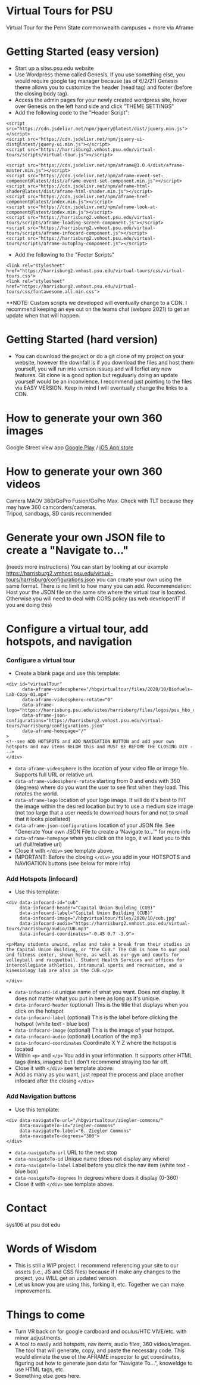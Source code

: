 # Virtual Tours for PSU
Virtual Tour for the Penn State commonwealth campuses + more via Aframe

# Getting Started (easy version)
* Start up a sites.psu.edu website
* Use Wordpress theme called Genesis.  If you use something else, you would require google tag manager because (as of 6/2/21) Genesis theme allows you to customize the header (head tag) and footer (before the closing body tag).
* Access the admin pages for your newly created wordpress site, hover over Genesis on the left hand side and click "THEME SETTINGS"
* Add the following code to the "Header Script":
```
<script src="https://cdn.jsdelivr.net/npm/jquery@latest/dist/jquery.min.js"></script>
<script src="https://cdn.jsdelivr.net/npm/jquery-ui-dist@latest/jquery-ui.min.js"></script>
<script src="https://harrisburg2.vmhost.psu.edu/virtual-tours/scripts/virtual-tour.js"></script>

<script src="https://cdn.jsdelivr.net/npm/aframe@1.0.4/dist/aframe-master.min.js"></script>
<script src="https://cdn.jsdelivr.net/npm/aframe-event-set-component@latest/dist/aframe-event-set-component.min.js"></script>
<script src="https://cdn.jsdelivr.net/npm/aframe-html-shader@latest/dist/aframe-html-shader.min.js"></script>
<script src="https://cdn.jsdelivr.net/npm/aframe-href-component@latest/index.min.js"></script>
<script src="https://cdn.jsdelivr.net/npm/aframe-look-at-component@latest/index.min.js"></script>
<script src="https://harrisburg2.vmhost.psu.edu/virtual-tours/scripts/aframe-loading-screen-component.js"></script>
<script src="https://harrisburg2.vmhost.psu.edu/virtual-tours/scripts/aframe-infocard-component.js"></script>
<script src="https://harrisburg2.vmhost.psu.edu/virtual-tours/scripts/aframe-autoplay-component.js"></script>
```
* Add the following to the "Footer Scripts"
```
<link rel="stylesheet" href="https://harrisburg2.vmhost.psu.edu/virtual-tours/css/virtual-tours.css">
<link rel="stylesheet" href="https://harrisburg2.vmhost.psu.edu/virtual-tours/css/fontawesome.all.min.css">
```
**NOTE: Custom scripts we developed will eventually change to a CDN.  I recommend keeping an eye out on the teams chat (webpro 2021) to get an update when that will happen.

# Getting Started (hard version)
* You can download the project or do a git clone of my project on your website, however the downfall is if you download the files and host them yourself, you will run into version issues and will forfiet any new features.  Git clone is a good option but reguluarly doing an update yourself would be an inconvience.  I recommend just pointing to the files via EASY VERSION.  Keep in mind I will eventually change the links to a CDN.

# How to generate your own 360 images
Google Street view app [Google Play](https://play.google.com/store/apps/details?id=com.google.android.street&hl=en_US&gl=US) / [iOS App store](https://apps.apple.com/us/app/google-street-view/id904418768)

# How to generate your own 360 videos
Camera MADV 360/GoPro Fusion/GoPro Max. Check with TLT because they may have 360 camcorders/cameras.  
Tripod, sandbags, SD cards recommended

# Generate your own JSON file to create a "Navigate to..."
(needs more instructions) 
You can start by looking at our example https://harrisburg2.vmhost.psu.edu/virtual-tours/harrisburg/configurations.json you can create your own using the same format. There is no limit to how many you can add.
Recommendation: Host your the JSON file on the same site where the virtual tour is located.  Otherwise you will need to deal with CORS policy (as web developer/IT if you are doing this)

# Configure a virtual tour, add hotspots, and navigation
### Configure a virtual tour
* Create a blank page and use this template:
```
<div id="virtualTour"
      data-aframe-videosphere="/hbgvirtualtour/files/2020/10/Biofuels-Lab-Copy-01.mp4"
      data-aframe-videosphere-rotate="0"
      data-aframe-logo="https://harrisburg.psu.edu/sites/harrisburg/files/logos/psu_hbo_rgb_2c_3x_1.png"
      data-aframe-json-configurations="https://harrisburg2.vmhost.psu.edu/virtual-tours/harrisburg/configurations.json"
      data-aframe-homepage="/"
>
<!--see ADD HOTSPOTS and ADD NAVIGATION BUTTON and add your own hotspots and nav items BELOW this and MUST BE BEFORE THE CLOSING DIV --->
</div>
```
* `data-aframe-videosphere` is the location of your video file or image file. Supports full URL or relative url.
* `data-aframe-videosphere-rotate` starting from 0 and ends with 360 (degrees) where do you want the user to see first when they load. This rotates the world.
* `data-aframe-logo` location of your logo image.  It will do it's best to FIT the image within the desired location but try to use a medium size image (not too large that a user needs to download hours for and not to small that it looks pixellated)
* `data-aframe-json-configurations` location of your JSON file.  See "Generate Your own JSON File to create a 'Navigate to...'" for more info
* `data-aframe-homepage` when you click on the logo, it will lead you to this url (full/relative url)
* Close it with `</div>` see template above.
* IMPORTANT: Before the closing `</div>` you add in your HOTSPOTS and NAVIGATION buttons (see below for more info)

### Add Hotspots (infocard)
* Use this template:
```
<div data-infocard-id="cub" 
     data-infocard-header="Capital Union Building (CUB)" 
     data-infocard-label="Capital Union Building (CUB)" 
     data-infocard-image="/hbgvirtualtour/files/2020/10/cub.jpg"
     data-infocard-audio="https://harrisburg2.vmhost.psu.edu/virtual-tours/harrisburg/audio/CUB.mp3" 
     data-infocard-coordinates="-0.45 0.7 -3.9">
     
<p>Many students unwind, relax and take a break from their studies in the Capital Union Building, or "the CUB." The CUB is home to our pool and fitness center, shown here, as well as our gym and courts for volleyball and racquetball. Student Health Services and offices for intercollegiate athletics, intramural sports and recreation, and a kinesiology lab are also in the CUB.</p>

</div>
```
* `data-infocard-id` unique name of what you want.  Does not display. It does not matter what you put in here as long as it's unique.
* `data-infocard-header` (optional) This is the title that displays when you click on the hotspot
* `data-infocard-label` (optional) This is the label before clicking the hotspot (white text - blue box)
* `data-infocard-image` (optional) This is the image of your hotspot. 
* `data-infocard-audio` (optional) Location of the mp3
* `data-infocard-coordinates` Coordinate X Y Z where the hotspot is located
* Within `<p>` and `</p>` You add in your information.  It supports other HTML tags (links, images) but I don't recommend straying too far off.
* Close it with `</div>` see template above.
* Add as many as you want, just repeat the process and place another infocard after the closing `</div>`

### Add Navigation buttons
* Use this template:
```
<div data-navigateTo-url="/hbgvirtualtour/ziegler-commons/" 
     data-navigateTo-id="ziegler-commons" 
     data-navigateTo-label="6. Ziegler Commons" 
     data-navigateTo-degrees="300">
</div>
```
* `data-navigateTo-url` URL to the next stop
* `data-navigateTo-id` Unique name (does not display any where)
* `data-navigateTo-label` Label before you click the nav item (white text - blue box)
* `data-navigateTo-degrees` In degrees where does it display (0-360)
* Close it with `</div>` see template above.

# Contact
sys106 at psu dot edu

# Words of Wisdom
* This is still a WIP project.  I recommend referencing your site to our assets (i.e., JS and CSS files) because if I make any changes to the project, you WILL get an updated version.  
* Let us know you are using this, forking it, etc.  Together we can make improvements.

# Things to come
* Turn VR back on for google cardboard and oculus/HTC VIVE/etc. with minor adjustments.
* A tool to easily add hotspots, nav items, audio files, 360 videos/images.  The tool that will generate, copy, and paste the necessary code. This would elimiate the use of the AFRAME inspector to get coordinates, figuring out how to generate json data for "Navigate To...", knoweldge to use HTML tags, etc.
* Something else goes here.
